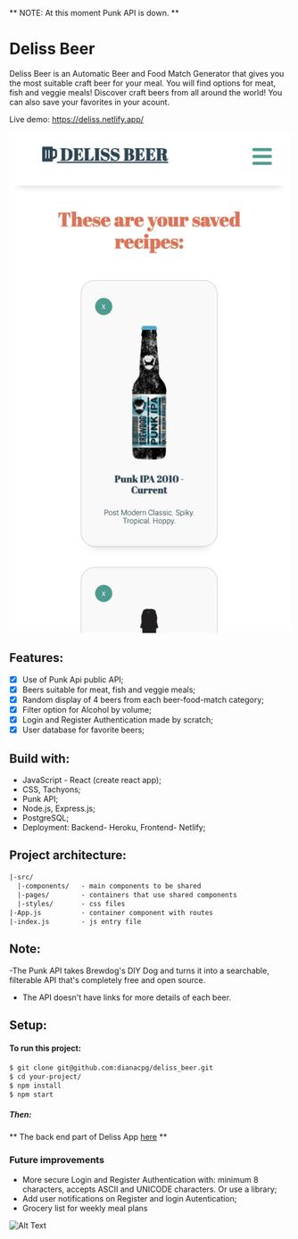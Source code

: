 ** NOTE: At this moment Punk API is down. **

# Deliss Beer

Deliss Beer is an Automatic Beer and Food Match Generator that gives
you the most suitable craft beer for your meal. You will find
options for meat, fish and veggie meals! Discover craft beers from
all around the world! You can also save your favorites in
your acount.

Live demo: https://deliss.netlify.app/

![](Screenshot.png)

## Features:

- [x] Use of Punk Api public API;
- [x] Beers suitable for meat, fish and veggie meals;
- [x] Random display of 4 beers from each beer-food-match category;
- [x] Filter option for Alcohol by volume;
- [x] Login and Register Authentication made by scratch;
- [x] User database for favorite beers;

## Build with:

- JavaScript - React (create react app);
- CSS, Tachyons;
- Punk API;
- Node.js, Express.js;
- PostgreSQL;
- Deployment: Backend- Heroku, Frontend- Netlify;

## Project architecture:

```
|-src/
  |-components/   - main components to be shared
  |-pages/        - containers that use shared components
  |-styles/       - css files
|-App.js          - container component with routes
|-index.js        - js entry file

```

## Note:

-The Punk API takes Brewdog's DIY Dog and turns it into a searchable, filterable API that's completely free and open source.

- The API doesn't have links for more details of each beer.

## Setup:

#### To run this project:

```
$ git clone git@github.com:dianacpg/deliss_beer.git
$ cd your-project/
$ npm install
$ npm start

```

##### Then:

** The back end part of Deliss App [here](https://github.com/dianacpg/delissbackend) **

### Future improvements

- More secure Login and Register Authentication with: minimum 8 characters, accepts ASCII and UNICODE characters. Or use a library;
- Add user notifications on Register and login Autentication;
- Grocery list for weekly meal plans

![Alt Text](https://media.giphy.com/media/3o85xjSETVG3OpPyx2/giphy.gif)
